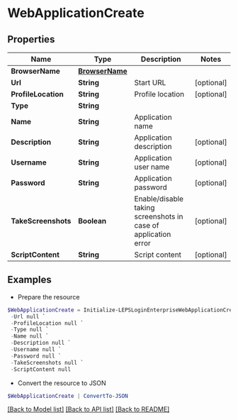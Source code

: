 # WebApplicationCreate
## Properties

Name | Type | Description | Notes
------------ | ------------- | ------------- | -------------
**BrowserName** | [**BrowserName**](BrowserName.md) |  | 
**Url** | **String** | Start URL | [optional] 
**ProfileLocation** | **String** | Profile location | [optional] 
**Type** | **String** |  | 
**Name** | **String** | Application name | 
**Description** | **String** | Application description | [optional] 
**Username** | **String** | Application user name | [optional] 
**Password** | **String** | Application password | [optional] 
**TakeScreenshots** | **Boolean** | Enable/disable taking screenshots in case of application error | [optional] 
**ScriptContent** | **String** | Script content | [optional] 

## Examples

- Prepare the resource
```powershell
$WebApplicationCreate = Initialize-LEPSLoginEnterpriseWebApplicationCreate  -BrowserName null `
 -Url null `
 -ProfileLocation null `
 -Type null `
 -Name null `
 -Description null `
 -Username null `
 -Password null `
 -TakeScreenshots null `
 -ScriptContent null
```

- Convert the resource to JSON
```powershell
$WebApplicationCreate | ConvertTo-JSON
```

[[Back to Model list]](../README.md#documentation-for-models) [[Back to API list]](../README.md#documentation-for-api-endpoints) [[Back to README]](../README.md)

